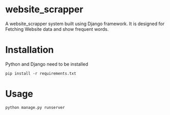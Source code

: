 # website_scrapper

A website_scrapper system built using Django framework. It is designed for Fetching Website data and show frequent words.

# Installation

Python and Django need to be installed

```
pip install -r requirements.txt

```

# Usage


```
python manage.py runserver

```
